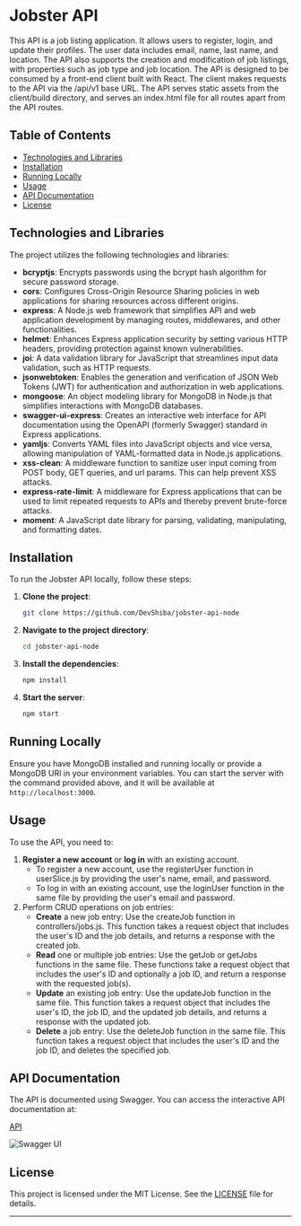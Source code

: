# Jobster API

This API is a job listing application. It allows users to register, login, and update their profiles. The user data includes email, name, last name, and location. The API also supports the creation and modification of job listings, with properties such as job type and job location. The API is designed to be consumed by a front-end client built with React. The client makes requests to the API via the /api/v1 base URL. The API serves static assets from the client/build directory, and serves an index.html file for all routes apart from the API routes.

## Table of Contents

- [Technologies and Libraries](#technologies-and-libraries)
- [Installation](#installation)
- [Running Locally](#running-locally)
- [Usage](#usage)
- [API Documentation](#api-documentation)
- [License](#license)

## Technologies and Libraries

The project utilizes the following technologies and libraries:

- **bcryptjs**: Encrypts passwords using the bcrypt hash algorithm for secure password storage.
- **cors**: Configures Cross-Origin Resource Sharing policies in web applications for sharing resources across different origins.
- **express**: A Node.js web framework that simplifies API and web application development by managing routes, middlewares, and other functionalities.
- **helmet**: Enhances Express application security by setting various HTTP headers, providing protection against known vulnerabilities.
- **joi**: A data validation library for JavaScript that streamlines input data validation, such as HTTP requests.
- **jsonwebtoken**: Enables the generation and verification of JSON Web Tokens (JWT) for authentication and authorization in web applications.
- **mongoose**: An object modeling library for MongoDB in Node.js that simplifies interactions with MongoDB databases.
- **swagger-ui-express**: Creates an interactive web interface for API documentation using the OpenAPI (formerly Swagger) standard in Express applications.
- **yamljs**: Converts YAML files into JavaScript objects and vice versa, allowing manipulation of YAML-formatted data in Node.js applications.
- **xss-clean**: A middleware function to sanitize user input coming from POST body, GET queries, and url params. This can help prevent XSS attacks.
- **express-rate-limit**: A middleware for Express applications that can be used to limit repeated requests to APIs and thereby prevent brute-force attacks.
- **moment**: A JavaScript date library for parsing, validating, manipulating, and formatting dates.

## Installation

To run the Jobster API locally, follow these steps:

1. **Clone the project**:
    ```bash
    git clone https://github.com/DevShiba/jobster-api-node
    ```

2. **Navigate to the project directory**:
    ```bash
    cd jobster-api-node
    ```

3. **Install the dependencies**:
    ```bash
    npm install
    ```

4. **Start the server**:
    ```bash
    npm start
    ```

## Running Locally

Ensure you have MongoDB installed and running locally or provide a MongoDB URI in your environment variables. You can start the server with the command provided above, and it will be available at `http://localhost:3000`.

## Usage

To use the API, you need to:

1. **Register a new account** or **log in** with an existing account.
    - To register a new account, use the registerUser function in userSlice.js by providing the user's name, email, and password.
    - To log in with an existing account, use the loginUser function in the same file by providing the user's email and password.
2. Perform CRUD operations on job entries:
    - **Create** a new job entry: Use the createJob function in controllers/jobs.js. This function takes a request object that includes the user's ID and the job details, and returns a response with the created job.
    - **Read** one or multiple job entries: Use the getJob or getJobs functions in the same file. These functions take a request object that includes the user's ID and optionally a job ID, and return a response with the requested job(s).
    - **Update** an existing job entry: Use the updateJob function in the same file. This function takes a request object that includes the user's ID, the job ID, and the updated job details, and returns a response with the updated job.
    - **Delete** a job entry: Use the deleteJob function in the same file. This function takes a request object that includes the user's ID and the job ID, and deletes the specified job.

## API Documentation

The API is documented using Swagger. You can access the interactive API documentation at:

[API](https://jobster-api-node-j2gq.onrender.com)

![Swagger UI](https://i.imgur.com/JG6Dmjc.png)

## License

This project is licensed under the MIT License. See the [LICENSE](LICENSE) file for details.

---
